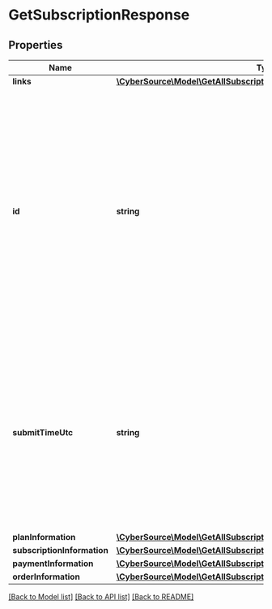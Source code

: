 # GetSubscriptionResponse

## Properties
Name | Type | Description | Notes
------------ | ------------- | ------------- | -------------
**links** | [**\CyberSource\Model\GetAllSubscriptionsResponseLinks**](GetAllSubscriptionsResponseLinks.md) |  | [optional] 
**id** | **string** | An unique identification number generated by Cybersource to identify the submitted request. Returned by all services. It is also appended to the endpoint of the resource. On incremental authorizations, this value with be the same as the identification number returned in the original authorization response. | [optional] 
**submitTimeUtc** | **string** | Time of request in UTC. Format: &#x60;YYYY-MM-DDThh:mm:ssZ&#x60; **Example** &#x60;2016-08-11T22:47:57Z&#x60; equals August 11, 2016, at 22:47:57 (10:47:57 p.m.). The &#x60;T&#x60; separates the date and the time. The &#x60;Z&#x60; indicates UTC.  Returned by Cybersource for all services. | [optional] 
**planInformation** | [**\CyberSource\Model\GetAllSubscriptionsResponsePlanInformation**](GetAllSubscriptionsResponsePlanInformation.md) |  | [optional] 
**subscriptionInformation** | [**\CyberSource\Model\GetAllSubscriptionsResponseSubscriptionInformation**](GetAllSubscriptionsResponseSubscriptionInformation.md) |  | [optional] 
**paymentInformation** | [**\CyberSource\Model\GetAllSubscriptionsResponsePaymentInformation**](GetAllSubscriptionsResponsePaymentInformation.md) |  | [optional] 
**orderInformation** | [**\CyberSource\Model\GetAllSubscriptionsResponseOrderInformation**](GetAllSubscriptionsResponseOrderInformation.md) |  | [optional] 

[[Back to Model list]](../README.md#documentation-for-models) [[Back to API list]](../README.md#documentation-for-api-endpoints) [[Back to README]](../README.md)



